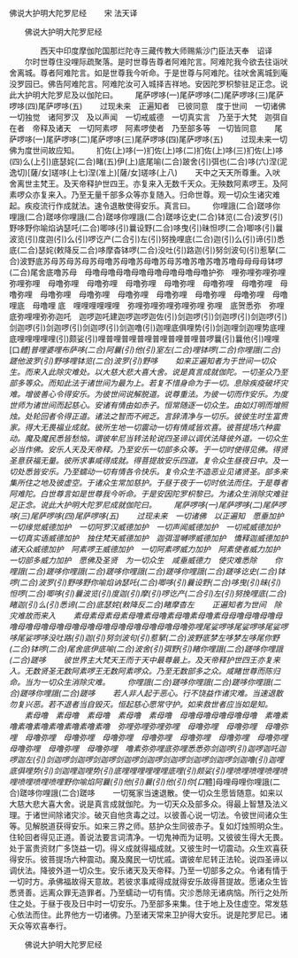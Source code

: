   佛说大护明大陀罗尼经
　　宋 法天译




　　佛说大护明大陀罗尼经

　　　　西天中印度摩伽陀国那烂陀寺三藏传教大师赐紫沙门臣法天奉　诏译
　　尔时世尊住没哩际疏聚落。是时世尊告尊者阿难陀言。阿难陀我今欲去往诣吠舍离城。尊者阿难陀言。如是世尊我今听命。于是世尊与阿难陀。往吠舍离城到庵没罗园已。佛告阿难陀言。阿难陀汝可入城择吉祥地。安因陀罗枳黎驻足正念。说此大护明大陀罗尼及以伽陀曰。
　　尾萨啰哆(一)尾萨啰哆(二)尾萨啰哆(三)尾萨啰哆(四)尾萨啰哆(五)
　　过现未来　正遍知者　已彼同意　度于世间　一切诸佛　一切独觉　诸阿罗汉　及以声闻　一切戒威德　一切真实言　乃至于大梵　迦弭自在者　帝释及诸天　一切阿素啰　阿素啰使者　乃至部多等　一切皆同意
　　尾萨啰哆(一)尾萨啰哆(二)尾萨啰哆(三)尾萨啰哆(四)尾萨啰哆(五)
　　过现未来一切佛为度世间故应知。
　　扪佐(上)哆(一)扪佐(上)哆(二)扪佐(上)哆(三)扪佐(上)哆(四)么(上引)底瑟姹(二合)睹(五)伊(上)底尾喻(二合)跛舍(引)弭也(二合)哆(六)涅(泥逸切)[薩/女]瑳哆(上七)涅(准上)[薩/女]瑳哆(上八)
　　天中之天天所尊重。入吠舍离世主梵王。及天帝释护世四王。亦复来入无数千天众。无殃数阿素啰王。及阿素啰众亦复来入。乃至无量千部多众等亦复随入。归命世尊。观一切众生诸灾难起。疾疫流行作成就法。速令退散使得安乐。真言曰。
　　你哩誐(二合)蹉哆你哩誐(二合)蹉哆你哩誐(二合)蹉哆你哩誐(二合)蹉哆讫史(二合)钵览(二合)波罗(引)野哆野你喻焰讷瑟吒(二合)唧哆(引)曩设野(二合)哆曳(引)昧怛啰(二合)唧哆(引)曩波览(引)度迦(引)么(引)啰讫产(二合引)左(引)努挽哩底(二合)迦(引)么(引)谛(引)悉底(二合)瑟姹(敕降反二合)哆摩杳钵啰(二合)没吐(引)路迦(引)努剑波句(引)惹拏(二合)波野底苏母苏母苏母苏母噜苏母噜苏母噜苏母苏噜苏噜苏噜苏噜母母母母钵啰(二合)尾舍底噜苏母　母噜母噜母噜母噜母噜母噜母噜母噜护弥　哩弥哩弥哩弥哩弥哩弥哩　母噜弥哩　母噜弥哩　母噜弥哩　母噜弥哩　母噜弥哩　母噜弥哩　母噜弥哩　母噜弥哩　母噜弥哩　母噜弥哩　母噜弥哩　母噜弥哩　母噜弥哩　母噜哩底　母噜哩
底　哩哩哩哩哩哩　弥哩弥哩弥哩弥哩弥哩
弥哩　底贺悉弥　弥哩底弥哩哩弥弥迦吒　迦啰迦吒建迦啰迦啰迦佐(引)剑迦啰(引)剑迦啰(引)剑迦啰(引)剑迦啰(引)剑迦啰(引)剑迦啰(引)剑迦噜(引)迦哩底俱哩势(引)剑迦哩剑迦哩势底哩底哩哩哩哩哩(引)颇娑(引)哩普哩普哩普哩普哩普哩普哩普啰曩(引)曩他(引)哩哩[口*體]普哩婆哩布萨哆(二合)阿曩(引)他(引)室左(二合)哩钵啰(二合)你哩誐(二合)蹉他波罗(引)野哆哩钵览(二合)波罗(引)野哆
　　如来正遍知者为于世间一切众生。而来入此除灾难处。以大慈大悲大喜大舍。说是真言成就伽陀。一切圣众乃至部多等众。而知此法于诸世间为最为上。若复不惜身命为于一切。息除疾疫破坏灾难。增彼善心令得安乐。为彼世间说解脱道。说尊重法。为彼一切而作安乐。为度世师为诸世间而起慈心。安诸有情由如赤子。恒常随逐一切众生。由如灯明而增照烛。处轮回者令得正道。诸法之智而不阙乏。言辞清净与一切乐。彼彼生时生富贵家。得大无畏福业成就。彼所生地一切震动一切有情咸皆欢喜。彼菩提场六种震动。魔及魔民悉皆愁恼。谓彼牟尼当转法轮说四圣谛以调伏法降彼外道。一切众生必当作佛。安乐人天及天帝释。乃至安乐一切部多众等。于一切时使得见佛。得贤圣意获福无量。彼所求事咸得成就。得菩提故安乐四道。复令众生昼夜日中。及一切处悉皆安乐。乃至蠕动一切有情各令快乐。复令众生不造恶业见诸贤圣。部多来集所住之地及彼虚空。于诸众生常加慈护。于昼于夜于一切时依法而住。于是尊者阿难陀。白世尊言如是世尊我今听命。于是安因陀罗枳黎已。为诸众生消除灾难驻足正念。说此大护明大陀罗尼成就伽陀曰。
　　尾萨啰哆(一)尾萨啰哆(二)尾萨啰哆(三)尾萨啰哆(四)尾萨啰哆(五)
　　过现未来　一切诸佛　以正遍知　愿垂加护　一切缘觉威德加护　一切阿罗汉威德加护　一切声闻威德加护　一切戒威德加护　一切真实语威德加护　独住梵天威德加护　迦弭湿嚩啰威德加护　憍释迦威德加护　诸天众威德加护　阿素啰王威德加护　一切阿素啰威力加护　阿素使者威力加护　一切部多威力加护　愿佛及圣贤　为一切众生　咸垂威德力　使灾难悉除
　　你哩誐(二合)蹉哆你哩誐(二合)蹉哆你哩誐(二合)蹉哆你哩誐(二合)蹉哆讫史(二合)钵啰(二合)波罗(引)野哆野你喻焰讷瑟吒(二合)唧哆(引)曩设野(二合)哆曳(引)昧(引)怛啰(二合)唧哆(引)曩波览(引)度迦(引)摩(引)啰讫产(二合引)左(引)努挽哩底(二合)睹迦(引)么(引)悉谛(二合)底瑟姹(敕降反二合)睹摩杳左
　　正遍知者为世间　除灾难故而来入
　　素母素母素母素母噜素母噜素母噜素母噜素母母噜母噜母噜母噜母噜母噜母噜母噜母噜母噜母噜母噜母噜母噜母噜弥哩尾娑啰哆尾娑啰哆尾娑啰哆尾娑啰哆没吐路(引)迦(引)努剑波句(引)惹拏(二合)波野底梦左哆梦左哆尾你野(二合)钵啰(二合)尾舍底伊底喻(二合)波舍(引)弭野(引)睹你哩誐(二合)蹉哆你哩誐(二合)蹉哆
　　彼世界主大梵天王而于天中最尊最上。及天帝释护世四王亦复来入。无数贤圣无数阿素啰王无数阿素啰众。乃至无数部多之众。咸睹世尊而陈归命。当为一切众生消除灾难。
　　你哩誐(二合)蹉哆你哩誐(二合)蹉哆你哩誐(二合)蹉哆你哩誐(二合)蹉哆
　　若人非人起于恶心。行不饶益作诸灾难。当速退散勿复兴恶。若不退者当自毁灭。恒起慈心愿常守护。如来救世者应当如是知。
　　素母噜　素母噜　素母噜　素母噜　素母噜　母噜母噜母噜母噜母噜　素噜素噜素噜素噜素噜素噜素噜素噜　弥哩弥哩弥哩弥哩　母噜弥哩　母噜弥哩　母噜弥哩　母噜弥哩　母噜弥哩　母噜弥哩　母噜弥哩　母噜弥哩　母噜弥哩　母噜弥哩　母噜弥哩　母噜弥哩　母噜弥哩　噜素弥弥哩底弥哩悉悉弥剑迦啰(引)迦啰迦吒迦啰迦左(引)剑迦啰剑迦啰剑迦啰剑迦啰剑迦啰剑迦啰剑迦啰剑迦啰剑迦噜(引)迦哩底俱哩势(引)剑迦哩迦哩势(引)底哩哩哩哩哩哩底哩(引)颇娑(引)哩喷哩喷哩喷哩喷哩喷哩喷哩喷哩野你喻焰阿曩(引)他(引)曩(引)他(引)你[口*體]母哩母哩你哩誐(二合)蹉哆你哩誐(二合)蹉哆
　　一切冤家当速退散。使一切众生愿皆随意。如来以大慈大悲大喜大舍。说是真言成就伽陀。为一切天众及部多众。得最上智慧及法义理。于诸世间除诸灾沴。破灭自他贪毒之过。以彼善心说一切法。令彼世间诸众生等。见解脱道获得安乐。如来三界之师。慈护众生同彼赤子。复如灯烛照明众生。住轮回者得见正道。善说法要言词清净。一切鬼神而为证明。又彼彼生得大无畏。处于富贵资财广多饶益一切。得义成就得福成就。又彼生时一切震动。众生欢喜获得安乐。彼菩提场六种震动。魔及魔民一切忧戚。谓彼牟尼转正法轮。说四圣谛以调伏法。降彼外道一切众生。安乐诸天及天帝释。乃至一切部多之众。令诸有情于一切时方。承佛福故得天意故。若彼求事咸得成就得安乐故得菩提故。愿诸众生皆悉贤善。远离众罪无造罪者。乃至蠕动一切有情。灾沴悉除无诸病恼。所行之处所住之处。于昼于夜及日中时一切安乐。乃至部多来集。住于地上及住虚空。常发慈心依法而住。此界他方一切诸佛。乃至诸天常来卫护得大安乐。说是陀罗尼已。诸天众等欢喜奉行。

　　佛说大护明大陀罗尼经


